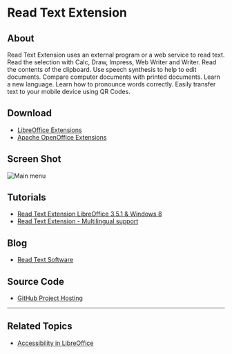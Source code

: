 # Read Text Extension

## About

Read Text Extension uses an external program or a web service to read text. Read the selection with Calc, Draw, Impress, Web Writer and Writer. Read the contents of the clipboard. Use speech synthesis to help to edit documents. Compare computer documents with printed documents. Learn a new language. Learn how to pronounce words correctly. Easily transfer text to your mobile device using QR Codes.
## Download

+ [LibreOffice Extensions][1]
+ [Apache OpenOffice Extensions][2]

## Screen Shot

![Main menu][3]

## Tutorials


+ [Read Text Extension LibreOffice 3.5.1 & Windows 8][4]
+ [Read Text Extension - Multilingual support][5]

## Blog
+ [Read Text Software][6]

## Source Code

+ [GitHub Project Hosting][7]

----

## Related Topics

+ [Accessibility in LibreOffice][8]


[1]: http://extensions.libreoffice.org/extension-center/read-text
[2]: http://extensions.services.openoffice.org/en/project/read-text
[3]: https://sites.google.com/site/readtextextension/_/rsrc/1383421635213/home/microsoft-windows/win8.PNG
[4]: https://www.youtube.com/watch?v=w5c5wUz9XSY
[5]: https://www.youtube.com/watch?v=OCARVoZqC-s
[6]: http://sites.google.com/site/readtextextension/
[7]: https://github.com/jimholgate/readtextextension/
[8]: http://help.libreoffice.org/Common/Accessibility_in


